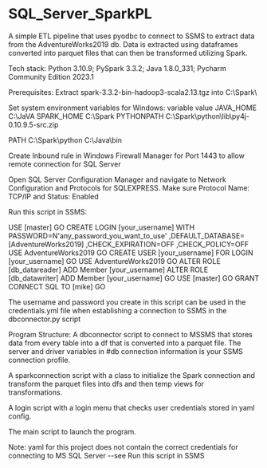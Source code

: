 # SQL_Server_SparkPL
A simple ETL pipeline that uses pyodbc to connect to SSMS to extract data from the AdventureWorks2019 db. Data is extracted using dataframes converted into parquet files that can then be transformed utilizing Spark.

Tech stack: Python 3.10.9; PySpark 3.3.2; Java 1.8.0_331; Pycharm Community Edition 2023.1

Prerequisites:
Extract spark-3.3.2-bin-hadoop3-scala2.13.tgz into C:\Spark\

Set system environment variables for Windows:
  variable        value
  JAVA_HOME       C:\JaVA
  SPARK_HOME      C:\Spark
  PYTHONPATH      C:\Spark\python\lib\py4j-0.10.9.5-src.zip 
 
  PATH            C:\Spark\python
                  C:\Java\bin

Create Inbound rule in Windows Firewall Manager for Port 1443 to allow remote connection for SQL Server

Open SQL Server Configuration Manager and navigate to Network Configuration and Protocols for SQLEXPRESS. Make sure Protocol Name: TCP/IP and Status: Enabled

Run this script in SSMS:

USE [master]
GO
CREATE LOGIN [your_username] 
WITH PASSWORD=N'any_password_you_want_to_use'
	,DEFAULT_DATABASE=[AdventureWorks2019]
	,CHECK_EXPIRATION=OFF
	,CHECK_POLICY=OFF
USE AdventureWorks2019
GO
CREATE USER [your_username] FOR LOGIN [your_username]
GO 
USE AdventureWorks2019
GO
ALTER ROLE [db_datareader] ADD Member [your_username]
ALTER ROLE [db_datawriter] ADD Member [your_username]
GO
USE [master]
GO
GRANT CONNECT SQL TO [mike]
GO

The username and password you create in this script can be used in the credentials.yml file when establishing a connection to SSMS in the dbconnector.py script

Program Structure:
A dbconnector script to connect to MSSMS that stores data from every table into a df that is converted into a parquet file. The server and driver variables in #db connection information is your SSMS connection profile.

A sparkconnection script with a class to initialize the Spark connection and transform the parquet files into dfs and then temp views for transformations.

A login script with a login menu that checks user credentials stored in yaml config.

The main script to launch the program.

Note: yaml for this project does not contain the correct credentials for connecting to MS SQL Server --see Run this script in SSMS






